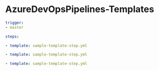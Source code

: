 # AzureDevOpsPipelines-Templates

```yaml
trigger:
- master

steps:

- template: sample-template-step.yml

- template: sample-template-step.yml

- template: sample-template-step.yml
```

